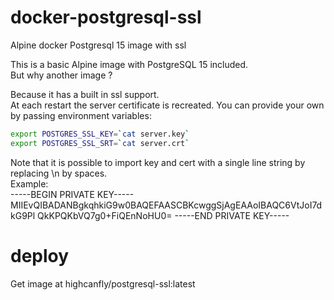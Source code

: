 # docker-postgresql-ssl
Alpine docker Postgresql 15 image with ssl

This is a basic Alpine image with PostgreSQL 15 included.  
But why another image ?  

Because it has a built in ssl support.  
At each restart the server certificate is recreated.  You can provide your own by passing environment variables:  
```sh
export POSTGRES_SSL_KEY=`cat server.key`
export POSTGRES_SSL_SRT=`cat server.crt`
```
Note that it is possible to import key and cert with a single line string by replacing \n by spaces.  
Example:  
-----BEGIN PRIVATE KEY----- MIIEvQIBADANBgkqhkiG9w0BAQEFAASCBKcwggSjAgEAAoIBAQC6VtJoI7dkG9Pl QkKPQKbVQ7g0+FiQEnNoHU0= -----END PRIVATE KEY-----

# deploy
Get image at highcanfly/postgresql-ssl:latest